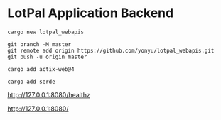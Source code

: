 # LotPal Application Backend

```
cargo new lotpal_webapis

git branch -M master
git remote add origin https://github.com/yonyu/lotpal_webapis.git
git push -u origin master

cargo add actix-web@4

cargo add serde
```

http://127.0.0.1:8080/healthz

http://127.0.0.1:8080/

